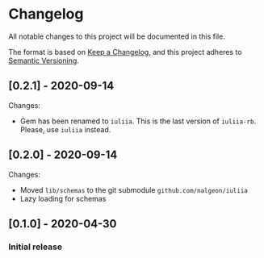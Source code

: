 # Changelog
All notable changes to this project will be documented in this file.

The format is based on [Keep a Changelog](https://keepachangelog.com/en/1.0.0/),
and this project adheres to [Semantic Versioning](https://semver.org/spec/v2.0.0.html).

## [0.2.1] - 2020-09-14
Changes:
* Gem has been renamed to `iuliia`. This is the last version of `iuliia-rb`. Please, use `iuliia` instead.

## [0.2.0] - 2020-09-14
Changes:
* Moved `lib/schemas` to the git submodule `github.com/nalgeon/iuliia`
* Lazy loading for schemas

## [0.1.0] - 2020-04-30
### Initial release